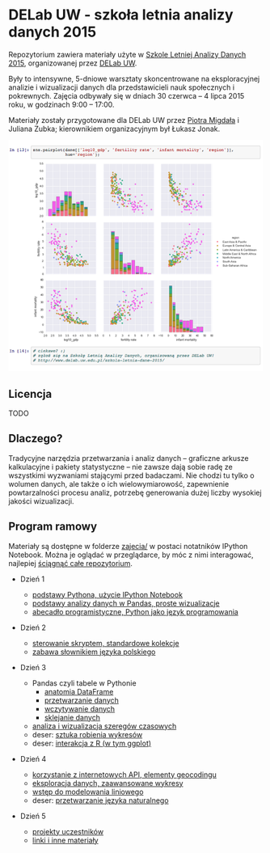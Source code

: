 DELab UW - szkoła letnia analizy danych 2015
============================================

Repozytorium zawiera materiały użyte w [Szkole Letniej Analizy Danych 2015](http://www.delab.uw.edu.pl/szkola-letnia-dane-2015/), organizowanej przez [DELab UW](http://www.delab.uw.edu.pl).

Były to intensywne, 5-dniowe warsztaty skoncentrowane na eksploracyjnej analizie i wizualizacji danych dla przedstawicieli nauk społecznych i pokrewnych. Zajęcia odbywały się w dniach 30 czerwca – 4 lipca 2015 roku, w godzinach 9:00 – 17:00.

Materiały zostały przygotowane dla DELab UW przez [Piotra Migdała](http://migdal.wikidot.com/) i Juliana Zubka; kierownikiem organizacyjnym był Łukasz Jonak.

![wykres promujący szkołę letnią z analizy danych](demo/wykresy_reklamowe.png)


## Licencja

TODO


## Dlaczego?

Tradycyjne narzędzia przetwarzania i analiz danych – graficzne arkusze kalkulacyjne i pakiety statystyczne – nie zawsze dają sobie radę ze wszystkimi wyzwaniami stającymi przed badaczami. Nie chodzi tu tylko o wolumen danych, ale także o ich wielowymiarowość, zapewnienie powtarzalności procesu analiz, potrzebę generowania dużej liczby wysokiej jakości wizualizacji.


## Program ramowy

Materiały są dostępne w folderze [zajecia/](https://github.com/DELabUW/szkola-letnia-2015/tree/master/zajecia) w postaci notatników IPython Notebook. Można je oglądać w przeglądarce, by móc z nimi interagować, najlepiej [ściągnąć całe repozytorium](https://github.com/DELabUW/szkola-letnia-2015/archive/master.zip).

* Dzień 1
   * [podstawy Pythona, użycie IPython Notebook](zajecia/dzien1_czesc1_czym_jest_programowanie.ipynb)
   * [podstawy analizy danych w Pandas, proste wizualizacje](zajecia/dzien1_czesc2_wykresy_start.ipynb)
   * [abecadło programistyczne, Python jako język programowania](zajecia/dzien1_czesc3_jezyk_programowania.ipynb)

* Dzień 2
   * [sterowanie skryptem, standardowe kolekcje](zajecia/dzien2_czesc1_sterowanie_i_kolekcje.ipynb)
   * [zabawa słownikiem języka polskiego](zajecia/dzien2_czesc2_wyrazy.ipynb)

* Dzień 3
   * Pandas czyli tabele w Pythonie
      * [anatomia DataFrame](zajecia/dzien3_czesc1_anatomia_data_frame.ipynb)
      * [przetwarzanie danych](zajecia/dzien3_czesc2_podstawowe_przetwarzanie_danych.ipynb)
      * [wczytywanie danych](zajecia/dzien3_czesc3_wczytywanie_danych.ipynb)
      * [sklejanie danych](zajecia/dzien3_czesc4_sklejanie_danych.ipynb)
   * [analiza i wizualizacja szeregów czasowych](zajecia/dzien3_czesc5_szeregi_czasowe.ipynb)
   * deser: [sztuka robienia wykresów](zajecia/deser_sztuka_robienia_wykresow.ipynb)
   * deser: [interakcja z R (w tym ggplot)](zajecia/deser_r_ggplot.ipynb)

* Dzień 4
   * [korzystanie z internetowych API, elementy geocodingu](zajecia/dzien4_czesc1_api_geolokalizacja.ipynb)
   * [eksploracja danych, zaawansowane wykresy](zajecia/dzien4_czesc2_eksploracja_i_wykresy.ipynb)
   * [wstęp do modelowania liniowego](zajecia/dzien4_czesc3_regresja.ipynb)
   * deser: [przetwarzanie języka naturalnego](zajecia/deser_nlp.ipynb)

* Dzień 5
   * [projekty uczestników](zajecia/dzien5_projekty.ipynb)
   * [linki i inne materiały](zajecia/materialy.ipynb)

